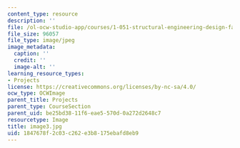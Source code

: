 ```yaml
---
content_type: resource
description: ''
file: /ol-ocw-studio-app/courses/1-051-structural-engineering-design-fall-2003/1847678f2c03c262e3b8175ebafd8eb9_image3.jpg
file_size: 96057
file_type: image/jpeg
image_metadata:
  caption: ''
  credit: ''
  image-alt: ''
learning_resource_types:
- Projects
license: https://creativecommons.org/licenses/by-nc-sa/4.0/
ocw_type: OCWImage
parent_title: Projects
parent_type: CourseSection
parent_uid: be25bd38-11f6-eae5-570d-0a272d2648c7
resourcetype: Image
title: image3.jpg
uid: 1847678f-2c03-c262-e3b8-175ebafd8eb9
---
```

